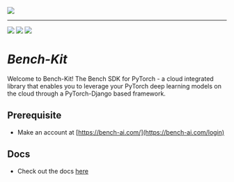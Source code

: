 ﻿[![](https://bench-ai.com/static/media/bench.f0b00cb77f69869f37586406c4ff9ebe.svg)](https://bench-ai.com/)
___
[![](https://dcbadge.vercel.app/api/server/24BCstk4re)](https://discord.gg/24BCstk4re) [![](https://img.shields.io/badge/LinkedIn-0077B5?style=for-the-badge&logo=linkedin&logoColor=white)](https://www.linkedin.com/company/bench-ai) [![](https://img.shields.io/badge/Microsoft_Outlook-0078D4?style=for-the-badge&logo=microsoft-outlook&logoColor=white)](mailto:founders@bench-ai.com)
# *Bench-Kit*
Welcome to Bench-Kit! The Bench SDK for PyTorch - a cloud integrated 
library that enables you to leverage your PyTorch deep learning models on the 
cloud through a PyTorch-Django based framework.

## Prerequisite
- Make an account at [https://bench-ai.com/](https://bench-ai.com/login)

## Docs
- Check out the docs [here](https://docs.bench-ai.com/)